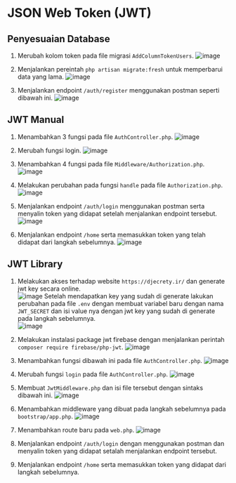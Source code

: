# JSON Web Token (JWT)

## Penyesuaian Database
1. Merubah kolom token pada file migrasi `AddColumnTokenUsers`.
![image](https://github.com/FarhanHaf/PEMIN/assets/103462399/2a3711da-4f77-4edc-aa03-02056053cb87)

2. Menjalankan pereintah `php artisan migrate:fresh` untuk memperbarui data yang lama.
![image](https://github.com/FarhanHaf/PEMIN/assets/103462399/37ded066-3052-4612-a690-fbdcaf6a5928)

3. Menjalankan endpoint `/auth/register` menggunakan postman seperti dibawah ini.
![image](https://github.com/FarhanHaf/PEMIN/assets/103462399/964599b6-071c-4085-b949-db461a6e157e)

## JWT Manual
1. Menambahkan 3 fungsi pada file `AuthController.php`.
![image](https://github.com/FarhanHaf/PEMIN/assets/103462399/4309815b-8076-464b-a83e-28430f590173)

2. Merubah fungsi login.
![image](https://github.com/FarhanHaf/PEMIN/assets/103462399/9ac7df7a-85e4-47be-880a-4af673dc93e7)

3. Menambahkan 4 fungsi pada file `Middleware/Authorization.php`.
![image](https://github.com/FarhanHaf/PEMIN/assets/103462399/52300041-4d74-495f-a9b7-da1aa1455c80)

4. Melakukan perubahan pada fungsi `handle` pada file `Authorization.php`.
![image](https://github.com/FarhanHaf/PEMIN/assets/103462399/ae88a451-60c3-4e0b-a971-813b8b35140e)

5. Menjalankan endpoint `/auth/login` menggunakan postman serta menyalin token yang didapat setelah menjalankan endpoint tersebut.
![image](https://github.com/FarhanHaf/PEMIN/assets/103462399/b1d4e678-688b-420c-9ed5-be262ea57f14)

6. Menjalankan endpoint `/home` serta memasukkan token yang telah didapat dari langkah sebelumnya.
![image](https://github.com/FarhanHaf/PEMIN/assets/103462399/669a30f4-045e-40a6-9d41-8e29c97e827d)

## JWT Library
1. Melakukan akses terhadap website `https://djecrety.ir/` dan generate jwt key secara online.\
![image](https://github.com/FarhanHaf/PEMIN/assets/103462399/872860d1-ebac-42de-8137-9ee02934b51e)
Setelah mendapatkan key yang sudah di generate lakukan perubahan pada file `.env` dengan membuat variabel baru dengan nama `JWT_SECRET` dan isi value nya dengan jwt key yang sudah di generate pada langkah sebelumnya.\
![image](https://github.com/FarhanHaf/PEMIN/assets/103462399/6e562e10-db2e-4ea2-ac84-46eb5011112f)

2. Melakukan instalasi package jwt firebase dengan menjalankan perintah `composer require firebase/php-jwt`.
![image](https://github.com/FarhanHaf/PEMIN/assets/103462399/bac57e17-3f2c-4d8e-8337-56c173b52b22)

3. Menambahkan fungsi dibawah ini pada file `AuthController.php`.
![image](https://github.com/FarhanHaf/PEMIN/assets/103462399/fc025318-5887-4ef2-a336-a0f1c56a9489)

4. Merubah fungsi `login` pada file `AuthController.php`.
![image](https://github.com/FarhanHaf/PEMIN/assets/103462399/844d8057-2cc9-4093-8fcf-35eceb084596)

5. Membuat `JwtMiddleware.php` dan isi file tersebut dengan sintaks dibawah ini.
![image](https://github.com/FarhanHaf/PEMIN/assets/103462399/9b967dea-73ee-4454-9b6d-a40519704dce)

6. Menambahkan middleware yang dibuat pada langkah sebelumnya pada `bootstrap/app.php`.
![image](https://github.com/FarhanHaf/PEMIN/assets/103462399/d85c5319-e5dd-4fa7-aeb8-6ffb66a4fdf6)

7. Menambahkan route baru pada `web.php`.
![image](https://github.com/FarhanHaf/PEMIN/assets/103462399/152fca75-c1cd-4902-99f4-74a90fad93bb)

8. Menjalankan endpoint `/auth/login` dengan menggunakan postman dan menyalin token yang didapat setalah menjalankan endpoint tersebut.

9. Menjalankan endpoint `/home` serta memasukkan token yang didapat dari langkah sebelumnya.
